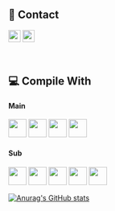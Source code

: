 ## 🌿 Contact 
<a><img src="https://img.shields.io/badge/rdyjun-181717?style=flat-square&logo=GitHub&logoColor=white" height="24px"/></a>
<a><img src="https://img.shields.io/badge/rdyjun00-EA4335?style=flat-square&logo=Gmail&logoColor=white" height="24px"/></a>

<!-- 깃헙 방문자 노출
[![Hits](https://hits.seeyoufarm.com/api/count/incr/badge.svg?url=https%3A%2F%2Fgithub.com%2Frdyjun%2Fhit-counter&count_bg=%234F4F4F&title_bg=%23555555&icon=&icon_color=%23E7E7E7&title=Github&edge_flat=true)](https://hits.seeyoufarm.com)
-->
<br>

## 💻 Compile With 
  
#### Main <br>
<img src="https://img.shields.io/badge/JAVA-3A75B0?style=for-the-badge&logo=JAVA&logoColor=white" height="36px"/></a>
<img src="https://img.shields.io/badge/MySql-4479A1?style=for-the-badge&logo=MySql&logoColor=white" height="36px"/></a>
<img src="https://img.shields.io/badge/Spring-6DB33F?style=for-the-badge&logo=Spring&logoColor=white" height="36px"/></a>
<img src="https://img.shields.io/badge/SpringBoot-6DB33F?style=for-the-badge&logo=SpringBoot&logoColor=white" height="36px"/></a>
<br>
#### Sub <br>
<img src="https://img.shields.io/badge/HTML5-E34F26?style=for-the-badge&logo=HTML5&logoColor=white" height="36px"/></a>
<img src="https://img.shields.io/badge/JavaScript-F7DF1E?style=for-the-badge&logo=JavaScript&logoColor=black" height="36px"/></a>
<img src="https://img.shields.io/badge/C-A8B9CC?style=for-the-badge&logo=C&logoColor=white" height="36px"/></a>
<img src="https://img.shields.io/badge/Python-3766AB?style=for-the-badge&logo=Python&logoColor=white" height="36px"/></a>
<img src="https://img.shields.io/badge/CSS3-1572B6?style=for-the-badge&logo=CSS3&logoColor=white" height="36px"/></a>
<br>

[![Anurag's GitHub stats](https://github-readme-stats.vercel.app/api?username=ardyjun)](https://github.com/anuraghazra/github-readme-stats)

<!-- 많이 사용한 언어 순위
[![Top Langs](https://github-readme-stats.vercel.app/api/top-langs/?username=rdyjun&layout=compact&theme=dark&langs_count=8)](https://github.com/anuraghazra/github-readme-stats)
-->
<!--solve
[![Solved.ac 프로필](http://mazassumnida.wtf/api/v2/generate_badge?boj=geenee10)](https://solved.ac/geenee10)
-->
